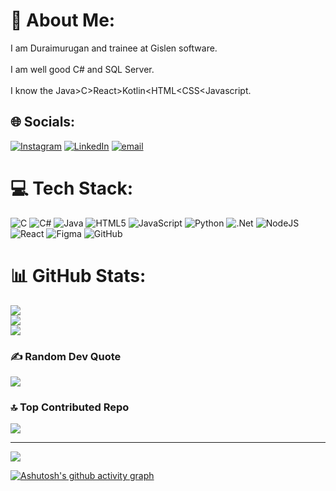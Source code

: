 # 💫 About Me:
I am Duraimurugan and trainee at Gislen software.<br><br>I am well good C# and SQL Server.<br><br>I know the Java>C>React>Kotlin<HTML<CSS<Javascript.


## 🌐 Socials:
[![Instagram](https://img.shields.io/badge/Instagram-%23E4405F.svg?logo=Instagram&logoColor=white)](https://instagram.com/duraimurugan_7) [![LinkedIn](https://img.shields.io/badge/LinkedIn-%230077B5.svg?logo=linkedin&logoColor=white)](https://linkedin.com/in/duraimurugan-g-5817952a5) [![email](https://img.shields.io/badge/Email-D14836?logo=gmail&logoColor=white)](mailto:thanioruvandurai@gmail.com) 

# 💻 Tech Stack:
![C](https://img.shields.io/badge/c-%2300599C.svg?style=for-the-badge&logo=c&logoColor=white) ![C#](https://img.shields.io/badge/c%23-%23239120.svg?style=for-the-badge&logo=csharp&logoColor=white) ![Java](https://img.shields.io/badge/java-%23ED8B00.svg?style=for-the-badge&logo=openjdk&logoColor=white) ![HTML5](https://img.shields.io/badge/html5-%23E34F26.svg?style=for-the-badge&logo=html5&logoColor=white) ![JavaScript](https://img.shields.io/badge/javascript-%23323330.svg?style=for-the-badge&logo=javascript&logoColor=%23F7DF1E) ![Python](https://img.shields.io/badge/python-3670A0?style=for-the-badge&logo=python&logoColor=ffdd54) ![.Net](https://img.shields.io/badge/.NET-5C2D91?style=for-the-badge&logo=.net&logoColor=white) ![NodeJS](https://img.shields.io/badge/node.js-6DA55F?style=for-the-badge&logo=node.js&logoColor=white) ![React](https://img.shields.io/badge/react-%2320232a.svg?style=for-the-badge&logo=react&logoColor=%2361DAFB) ![Figma](https://img.shields.io/badge/figma-%23F24E1E.svg?style=for-the-badge&logo=figma&logoColor=white) ![GitHub](https://img.shields.io/badge/github-%23121011.svg?style=for-the-badge&logo=github&logoColor=white)
# 📊 GitHub Stats:
![](https://github-readme-stats.vercel.app/api?username=durai42006&theme=dark&hide_border=false&include_all_commits=false&count_private=true)<br/>
![](https://nirzak-streak-stats.vercel.app/?user=durai42006&theme=dark&hide_border=false)<br/>
![](https://github-readme-stats.vercel.app/api/top-langs/?username=durai42006&theme=dark&hide_border=false&include_all_commits=false&count_private=true&layout=compact)

### ✍ Random Dev Quote
![](https://quotes-github-readme.vercel.app/api?type=horizontal&theme=radical)

### 🔝 Top Contributed Repo
![](https://github-contributor-stats.vercel.app/api?username=durai42006&limit=5&theme=dark&combine_all_yearly_contributions=true)

---
[![](https://visitcount.itsvg.in/api?id=durai42006&icon=6&color=1)](https://visitcount.itsvg.in)

<!-- Proudly created with GPRM ( https://gprm.itsvg.in ) -->
[![Ashutosh's github activity graph](https://github-readme-activity-graph.vercel.app/graph?username=durai42006&bg_color=050505&color=17bee8&line=00ff1e&point=ffffff&area=true&hide_border=true)](https://github.com/ashutosh00710/github-readme-activity-graph)



